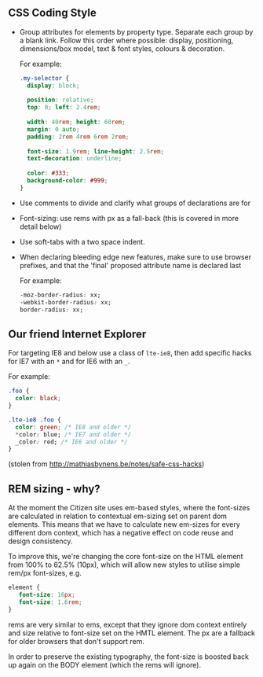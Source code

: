 ## CSS Coding Style

-   Group attributes for elements by property type. Separate each group by a blank link. Follow this order where possible: display, positioning, dimensions/box model, text & font styles, colours & decoration.
    
    For example:

    ```css
    .my-selector {
      display: block;
      
      position: relative;
      top: 0; left: 2.4rem;
      
      width: 40rem; height: 60rem;
      margin: 0 auto;
      padding: 2rem 4rem 6rem 2rem;
      
      font-size: 1.9rem; line-height: 2.5rem;
      text-decoration: underline;
      
      color: #333;
      background-color: #999;
    }

-   Use comments to divide and clarify what groups of declarations are for

-   Font-sizing: use rems with px as a fall-back (this is covered in more detail below) 

-   Use soft-tabs with a two space indent.

-   When declaring bleeding edge new features, make sure to use browser prefixes, and that the 'final' proposed attribute name is declared last

    For example:

    ```css
    -moz-border-radius: xx;
    -webkit-border-radius: xx;
    border-radius: xx;
    ```

## Our friend Internet Explorer

For targeting IE8 and below use a class of `lte-ie8`, then add specific hacks for IE7 with an `*` and for IE6 with an `_`.

For example:

```css
.foo {
  color: black;
}

.lte-ie8 .foo {
  color: green; /* IE8 and older */
  *color: blue; /* IE7 and older */
  _color: red; /* IE6 and older */
}
```

(stolen from http://mathiasbynens.be/notes/safe-css-hacks)


## REM sizing - why?

At the moment the Citizen site uses em-based styles, where the font-sizes are calculated in relation to contextual em-sizing set on parent dom elements. This means that we have to calculate new em-sizes for every different dom context, which has a negative effect on code reuse and design consistency.

To improve this, we're changing the core font-size on the HTML element from 100% to 62.5% (10px), which will allow new styles to utilise simple rem/px font-sizes, e.g.

```css
element {
   font-size: 16px;
   font-size: 1.6rem;
}
```

rems are very similar to ems, except that they ignore dom context entirely and size relative to font-size set on the HMTL element. The px are a fallback for older browsers that don't support rem.

In order to preserve the existing typography, the font-size is boosted back up again on the BODY element (which the rems will ignore).

